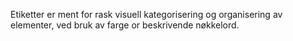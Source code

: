 Etiketter er ment for rask visuell kategorisering og organisering av elementer, ved bruk av farge or beskrivende nøkkelord.
